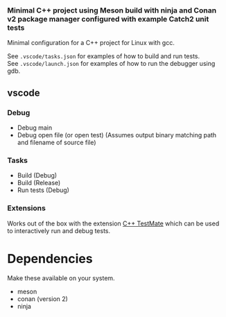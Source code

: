 ### Minimal C++ project using Meson build with ninja and Conan v2 package manager configured with example Catch2 unit tests

Minimal configuration for a C++ project for Linux with gcc.


See `.vscode/tasks.json` for examples of how to build and run tests.  
See `.vscode/launch.json` for examples of how to run the debugger using gdb.

## vscode
### Debug
- Debug main
- Debug open file (or open test) (Assumes output binary matching path and filename of source file)
### Tasks
- Build (Debug)
- Build (Release)
- Run tests (Debug)

### Extensions
Works out of the box with the extension [C++ TestMate](https://marketplace.visualstudio.com/items?itemName=matepek.vscode-catch2-test-adapter) which can be used to interactively run and debug tests.

# Dependencies
Make these available on your system.

- meson
- conan (version 2)
- ninja

